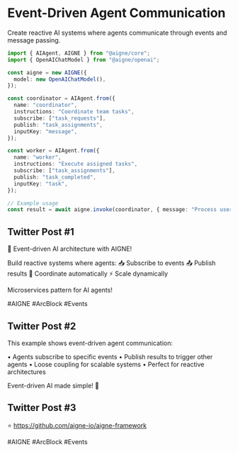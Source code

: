 # Event-Driven Agent Communication

Create reactive AI systems where agents communicate through events and message passing.

```typescript
import { AIAgent, AIGNE } from "@aigne/core";
import { OpenAIChatModel } from "@aigne/openai";

const aigne = new AIGNE({
  model: new OpenAIChatModel(),
});

const coordinator = AIAgent.from({
  name: "coordinator",
  instructions: "Coordinate team tasks",
  subscribe: ["task_requests"],
  publish: "task_assignments",
  inputKey: "message",
});

const worker = AIAgent.from({
  name: "worker",
  instructions: "Execute assigned tasks",
  subscribe: ["task_assignments"],
  publish: "task_completed",
  inputKey: "task",
});

// Example usage
const result = await aigne.invoke(coordinator, { message: "Process user registration" });
```

## Twitter Post #1

📡 Event-driven AI architecture with AIGNE!

Build reactive systems where agents:
📥 Subscribe to events 📤 Publish results 🔄 Coordinate automatically ⚡ Scale dynamically

Microservices pattern for AI agents!

#AIGNE #ArcBlock #Events

## Twitter Post #2

This example shows event-driven agent communication:

• Agents subscribe to specific events
• Publish results to trigger other agents
• Loose coupling for scalable systems
• Perfect for reactive architectures

Event-driven AI made simple! 📡

## Twitter Post #3

⭐ https://github.com/aigne-io/aigne-framework

#AIGNE #ArcBlock #Events
